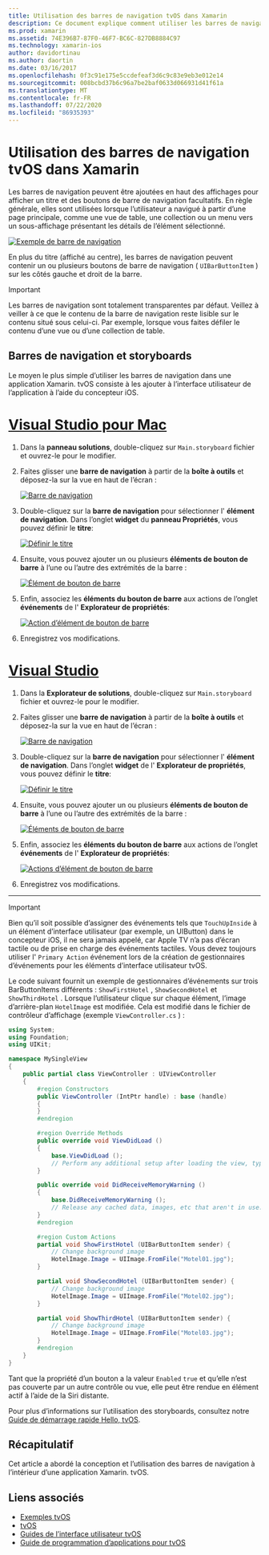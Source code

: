 ```yaml
---
title: Utilisation des barres de navigation tvOS dans Xamarin
description: Ce document explique comment utiliser les barres de navigation dans une application tvOS générée avec Xamarin. Elle traite de la configuration des barres de navigation dans un Storyboard et de la réponse aux événements de ces boutons.
ms.prod: xamarin
ms.assetid: 74E396B7-87F0-46F7-BC6C-827DB8884C97
ms.technology: xamarin-ios
author: davidortinau
ms.author: daortin
ms.date: 03/16/2017
ms.openlocfilehash: 0f3c91e175e5ccdefeaf3d6c9c83e9eb3e012e14
ms.sourcegitcommit: 008bcbd37b6c96a7be2baf0633d066931d41f61a
ms.translationtype: MT
ms.contentlocale: fr-FR
ms.lasthandoff: 07/22/2020
ms.locfileid: "86935393"
---
```

# <a name="working-with-tvos-navigation-bars-in-xamarin"></a>Utilisation des barres de navigation tvOS dans Xamarin

Les barres de navigation peuvent être ajoutées en haut des affichages pour afficher un titre et des boutons de barre de navigation facultatifs. En règle générale, elles sont utilisées lorsque l’utilisateur a navigué à partir d’une page principale, comme une vue de table, une collection ou un menu vers un sous-affichage présentant les détails de l’élément sélectionné.

[![Exemple de barre de navigation](navigation-bars-images/navbar01.png)](navigation-bars-images/navbar01.png#lightbox)

En plus du titre (affiché au centre), les barres de navigation peuvent contenir un ou plusieurs boutons de barre de navigation ( `UIBarButtonItem` ) sur les côtés gauche et droit de la barre.

> [!IMPORTANT]
> Les barres de navigation sont totalement transparentes par défaut. Veillez à veiller à ce que le contenu de la barre de navigation reste lisible sur le contenu situé sous celui-ci. Par exemple, lorsque vous faites défiler le contenu d’une vue ou d’une collection de table.

<a name="Navigation-Bars-and-Storyboards"></a>

## <a name="navigation-bars-and-storyboards"></a>Barres de navigation et storyboards

Le moyen le plus simple d’utiliser les barres de navigation dans une application Xamarin. tvOS consiste à les ajouter à l’interface utilisateur de l’application à l’aide du concepteur iOS.

# <a name="visual-studio-for-mac"></a>[Visual Studio pour Mac](#tab/macos)

1. Dans la **panneau solutions**, double-cliquez sur `Main.storyboard` fichier et ouvrez-le pour le modifier.
1. Faites glisser une **barre de navigation** à partir de la **boîte à outils** et déposez-la sur la vue en haut de l’écran :

    [![Barre de navigation](navigation-bars-images/navbar02.png)](navigation-bars-images/navbar02.png#lightbox)
1. Double-cliquez sur la **barre de navigation** pour sélectionner l' **élément de navigation**. Dans l’onglet **widget** du **panneau Propriétés**, vous pouvez définir le **titre**:

    [![Définir le titre](navigation-bars-images/navbar03.png)](navigation-bars-images/navbar03.png#lightbox)
1. Ensuite, vous pouvez ajouter un ou plusieurs **éléments de bouton de barre** à l’une ou l’autre des extrémités de la barre :

    [![Élément de bouton de barre](navigation-bars-images/navbar04.png)](navigation-bars-images/navbar04.png#lightbox)
1. Enfin, associez les **éléments du bouton de barre** aux actions de l’onglet **événements** de l' **Explorateur de propriétés**:

    [![Action d’élément de bouton de barre](navigation-bars-images/navbar05.png)](navigation-bars-images/navbar05.png#lightbox)
1. Enregistrez vos modifications.

# <a name="visual-studio"></a>[Visual Studio](#tab/windows)

1. Dans la **Explorateur de solutions**, double-cliquez sur `Main.storyboard` fichier et ouvrez-le pour le modifier.
1. Faites glisser une **barre de navigation** à partir de la **boîte à outils** et déposez-la sur la vue en haut de l’écran :

    [![Barre de navigation](navigation-bars-images/navbar02-vs.png)](navigation-bars-images/navbar02-vs.png#lightbox)
1. Double-cliquez sur la **barre de navigation** pour sélectionner l' **élément de navigation**. Dans l’onglet **widget** de l' **Explorateur de propriétés**, vous pouvez définir le **titre**:

    [![Définir le titre](navigation-bars-images/navbar03-vs.png)](navigation-bars-images/navbar03-vs.png#lightbox)
1. Ensuite, vous pouvez ajouter un ou plusieurs **éléments de bouton de barre** à l’une ou l’autre des extrémités de la barre :

    [![Éléments de bouton de barre](navigation-bars-images/navbar04-vs.png)](navigation-bars-images/navbar04-vs.png#lightbox)
1. Enfin, associez les **éléments du bouton de barre** aux actions de l’onglet **événements** de l' **Explorateur de propriétés**:

    [![Actions d’élément de bouton de barre](navigation-bars-images/navbar05-vs.png)](navigation-bars-images/navbar05-vs.png#lightbox)
1. Enregistrez vos modifications.

-----

> [!IMPORTANT]
> Bien qu’il soit possible d’assigner des événements tels que `TouchUpInside` à un élément d’interface utilisateur (par exemple, un UIButton) dans le concepteur iOS, il ne sera jamais appelé, car Apple TV n’a pas d’écran tactile ou de prise en charge des événements tactiles. Vous devez toujours utiliser l' `Primary Action` événement lors de la création de gestionnaires d’événements pour les éléments d’interface utilisateur tvOS.

Le code suivant fournit un exemple de gestionnaires d’événements sur trois BarButtonItems différents : `ShowFirstHotel` , `ShowSecondHotel` et `ShowThirdHotel` . Lorsque l’utilisateur clique sur chaque élément, l’image d’arrière-plan `HotelImage` est modifiée. Cela est modifié dans le fichier de contrôleur d’affichage (exemple `ViewController.cs` ) :

```csharp
using System;
using Foundation;
using UIKit;

namespace MySingleView
{
    public partial class ViewController : UIViewController
    {
        #region Constructors
        public ViewController (IntPtr handle) : base (handle)
        {
        }
        #endregion

        #region Override Methods
        public override void ViewDidLoad ()
        {
            base.ViewDidLoad ();
            // Perform any additional setup after loading the view, typically from a nib.
        }

        public override void DidReceiveMemoryWarning ()
        {
            base.DidReceiveMemoryWarning ();
            // Release any cached data, images, etc that aren't in use.
        }
        #endregion

        #region Custom Actions
        partial void ShowFirstHotel (UIBarButtonItem sender) {
            // Change background image
            HotelImage.Image = UIImage.FromFile("Motel01.jpg");
        }

        partial void ShowSecondHotel (UIBarButtonItem sender) {
            // Change background image
            HotelImage.Image = UIImage.FromFile("Motel02.jpg");
        }

        partial void ShowThirdHotel (UIBarButtonItem sender) {
            // Change background image
            HotelImage.Image = UIImage.FromFile("Motel03.jpg");
        }
        #endregion
    }
}
```

Tant que la propriété d’un bouton a la valeur `Enabled` `true` et qu’elle n’est pas couverte par un autre contrôle ou vue, elle peut être rendue en élément actif à l’aide de la Siri distante.

Pour plus d’informations sur l’utilisation des storyboards, consultez notre [Guide de démarrage rapide Hello, tvOS](~/ios/tvos/get-started/hello-tvos.md).

<a name="Summary"></a>

## <a name="summary"></a>Récapitulatif

Cet article a abordé la conception et l’utilisation des barres de navigation à l’intérieur d’une application Xamarin. tvOS.

## <a name="related-links"></a>Liens associés

- [Exemples tvOS](https://docs.microsoft.com/samples/browse/?products=xamarin&term=Xamarin.iOS+tvOS)
- [tvOS](https://developer.apple.com/tvos/)
- [Guides de l’interface utilisateur tvOS](https://developer.apple.com/tvos/human-interface-guidelines/)
- [Guide de programmation d’applications pour tvOS](https://developer.apple.com/library/prerelease/tvos/documentation/General/Conceptual/AppleTV_PG/)
